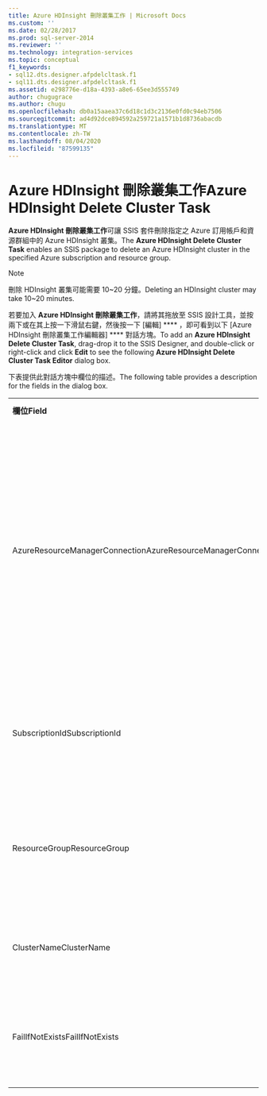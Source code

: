 ```yaml
---
title: Azure HDInsight 刪除叢集工作 | Microsoft Docs
ms.custom: ''
ms.date: 02/28/2017
ms.prod: sql-server-2014
ms.reviewer: ''
ms.technology: integration-services
ms.topic: conceptual
f1_keywords:
- sql12.dts.designer.afpdelcltask.f1
- sql11.dts.designer.afpdelcltask.f1
ms.assetid: e298776e-d18a-4393-a8e6-65ee3d555749
author: chugugrace
ms.author: chugu
ms.openlocfilehash: db0a15aaea37c6d18c1d3c2136e0fd0c94eb7506
ms.sourcegitcommit: ad4d92dce894592a259721a1571b1d8736abacdb
ms.translationtype: MT
ms.contentlocale: zh-TW
ms.lasthandoff: 08/04/2020
ms.locfileid: "87599135"
---
```

# <a name="azure-hdinsight-delete-cluster-task"></a><span data-ttu-id="52cd0-102">Azure HDInsight 刪除叢集工作</span><span class="sxs-lookup"><span data-stu-id="52cd0-102">Azure HDInsight Delete Cluster Task</span></span>
<span data-ttu-id="52cd0-103">**Azure HDInsight 刪除叢集工作**可讓 SSIS 套件刪除指定之 Azure 訂用帳戶和資源群組中的 Azure HDInsight 叢集。</span><span class="sxs-lookup"><span data-stu-id="52cd0-103">The **Azure HDInsight Delete Cluster Task** enables an SSIS package to delete an Azure HDInsight cluster in the specified Azure subscription and resource group.</span></span>
  
> [!NOTE]
> <span data-ttu-id="52cd0-104">刪除 HDInsight 叢集可能需要 10~20 分鐘。</span><span class="sxs-lookup"><span data-stu-id="52cd0-104">Deleting an HDInsight cluster may take 10~20 minutes.</span></span>  
  
<span data-ttu-id="52cd0-105">若要加入 **Azure HDInsight 刪除叢集工作**，請將其拖放至 SSIS 設計工具，並按兩下或在其上按一下滑鼠右鍵，然後按一下 [編輯] \*\*\*\* ，即可看到以下 [Azure HDInsight 刪除叢集工作編輯器] \*\*\*\* 對話方塊。</span><span class="sxs-lookup"><span data-stu-id="52cd0-105">To add an **Azure HDInsight Delete Cluster Task**, drag-drop it to the SSIS Designer, and double-click or right-click and click **Edit** to see the following **Azure HDInsight Delete Cluster Task Editor** dialog box.</span></span>  
  
<span data-ttu-id="52cd0-106">下表提供此對話方塊中欄位的描述。</span><span class="sxs-lookup"><span data-stu-id="52cd0-106">The following table provides a description for the fields in the dialog box.</span></span>  
  
|||  
|-|-|  
|<span data-ttu-id="52cd0-107">**欄位**</span><span class="sxs-lookup"><span data-stu-id="52cd0-107">**Field**</span></span>|<span data-ttu-id="52cd0-108">**說明**</span><span class="sxs-lookup"><span data-stu-id="52cd0-108">**Description**</span></span>|  
|<span data-ttu-id="52cd0-109">AzureResourceManagerConnection</span><span class="sxs-lookup"><span data-stu-id="52cd0-109">AzureResourceManagerConnection</span></span>|<span data-ttu-id="52cd0-110">選取現有的 Azure Resource Manager 連線管理員或建立新的連線管理員，以用來刪除 HDInsight 叢集。</span><span class="sxs-lookup"><span data-stu-id="52cd0-110">Select an existing Azure Resource Manager Connection Manager or create a new one that will be used to delete the HDInsight cluster.</span></span>|
|<span data-ttu-id="52cd0-111">SubscriptionId</span><span class="sxs-lookup"><span data-stu-id="52cd0-111">SubscriptionId</span></span>|<span data-ttu-id="52cd0-112">指定 HDInsight 叢集所在的訂用帳戶 ID。</span><span class="sxs-lookup"><span data-stu-id="52cd0-112">Specify the ID of the subscription the HDInsight cluster is in.</span></span>|
|<span data-ttu-id="52cd0-113">ResourceGroup</span><span class="sxs-lookup"><span data-stu-id="52cd0-113">ResourceGroup</span></span>|<span data-ttu-id="52cd0-114">指定 HDInsight 叢集所在的 Azure 資源群組。</span><span class="sxs-lookup"><span data-stu-id="52cd0-114">Specify the Azure resource group the HDInsight cluster is in.</span></span>|
|<span data-ttu-id="52cd0-115">ClusterName</span><span class="sxs-lookup"><span data-stu-id="52cd0-115">ClusterName</span></span>|<span data-ttu-id="52cd0-116">指定要刪除之叢集的名稱。</span><span class="sxs-lookup"><span data-stu-id="52cd0-116">Specify the name of the cluster to be deleted.</span></span>|  
|<span data-ttu-id="52cd0-117">FailIfNotExists</span><span class="sxs-lookup"><span data-stu-id="52cd0-117">FailIfNotExists</span></span>|<span data-ttu-id="52cd0-118">指定若叢集不存在則工作是否會失敗。</span><span class="sxs-lookup"><span data-stu-id="52cd0-118">Specify whether the task should fail if the cluster does not exist.</span></span>|
